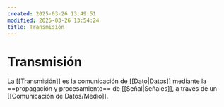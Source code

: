```yaml
---
created: 2025-03-26 13:49:51
modified: 2025-03-26 13:54:24
title: Transmisión
---
```


# Transmisión

La [[Transmisión]] es la comunicación de [[Dato|Datos]] mediante la ==propagación y procesamiento== de [[Señal|Señales]], a través de un [[Comunicación de Datos/Medio]].

